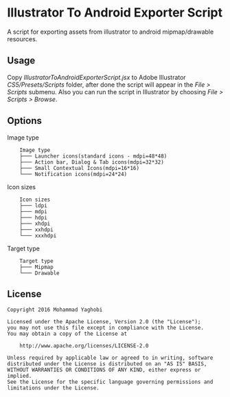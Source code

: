 Illustrator To Android Exporter Script
=================================

A script for exporting assets from illustrator to android mipmap/drawable resources.

Usage
---
Copy *IllustratorToAndroidExporterScript.jsx* to Adobe Illustrator *CS5/Presets/Scripts* folder, after done the script will appear in the *File > Scripts* submenu.
Also you can run the script in Illustrator by choosing *File > Scripts > Browse*.

Options
---
Image type
```
	Image type
	├─── Launcher icons(standard icons - mdpi=48*48)
	├─── Action bar, Dialog & Tab icons(mdpi=32*32)
	├─── Small Contextual Icons(mdpi=16*16)
	└─── Notification icons(mdpi=24*24)
```

Icon sizes
```
	Icon sizes
	├─── ldpi
	├─── mdpi
	├─── hdpi
	├─── xhdpi
	├─── xxhdpi
	└─── xxxhdpi
```

Target type
```
	Target type
	├─── Mipmap
	└─── Drawable
```



License
---
```
Copyright 2016 Mohammad Yaghobi

Licensed under the Apache License, Version 2.0 (the "License");
you may not use this file except in compliance with the License.
You may obtain a copy of the License at

    http://www.apache.org/licenses/LICENSE-2.0

Unless required by applicable law or agreed to in writing, software
distributed under the License is distributed on an "AS IS" BASIS,
WITHOUT WARRANTIES OR CONDITIONS OF ANY KIND, either express or implied.
See the License for the specific language governing permissions and
limitations under the License.
```

